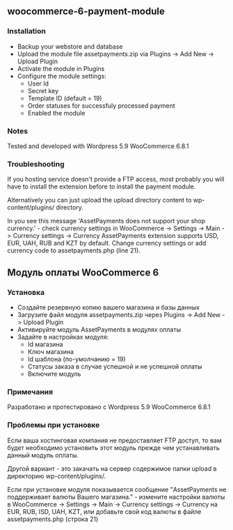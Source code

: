 ## woocommerce-6-payment-module

### Installation

* Backup your webstore and database
* Upload the module file assetpayments.zip via Plugins -> Add New -> Upload Plugin
* Activate the module in Plugins
* Configure the module settings:
  * User Id
  * Secret key
  * Template ID (default = 19)
  * Order statuses for successfuly processed payment
  * Enabled the module
  
### Notes
Tested and developed with Wordpress 5.9 WooCommerce 6.8.1 

### Troubleshooting
If you hosting service doesn't provide a FTP access, most probably you will have to install the extension before to install the payment module.

Alternatively you can just upload the upload directory content to wp-content/plugins/ directory.

In you see this message 'AssetPayments does not support your shop currency.' - check currency settings in 
WooCommerce -> Settings -> Main -> Currency settings -> Currency
AssetPayments extension supports USD, EUR, UAH, RUB and KZT by default. Change currency settings or add currency code to assetpayments.php (line 21). 

## Модуль оплаты WooCommerce 6

### Установка
* Создайте резервную копию вашего магазина и базы данных
* Загрузите файл модуля assetpayments.zip через Plugins -> Add New -> Upload Plugin
* Активируйте модуль AssetPayments в модулях оплаты 
* Задайте в настройках модуля:
  * Id магазина
  * Ключ магазина
  * Id шаблона (по-умолчанию = 19)
  * Статусы заказа в случае успешной и не успешной оплаты
  * Включите модуль

### Примечания
Разработано и протестировано с Wordpress 5.9 WooCommerce 6.8.1 

### Проблемы при установке
Если ваша хостинговая компания не предоставляет FTP доступ, то вам будет необходимо установить этот модуль прежде чем устанавливать данный модуль оплаты.

Другой вариант - это закачать на сервер содержимое папки upload в директорию wp-content/plugins/.

Если при установке модуля показывается сообщение "AssetPayments не поддерживает валюты Вашего магазина." - измените настройки валюты в WooCommerce -> Settings -> Main -> Currency settings -> Currency на EUR, RUB, ISD, UAH, KZT, или добавьте свой код валюты в файле assetpayments.php (строка 21)
